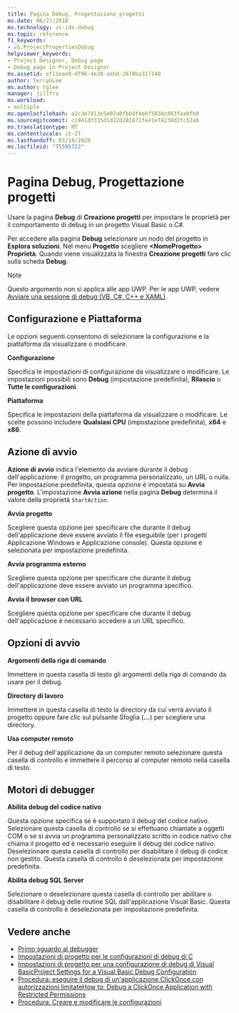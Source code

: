 ```yaml
---
title: Pagina Debug, Progettazione progetti
ms.date: 06/27/2018
ms.technology: vs-ide-debug
ms.topic: reference
f1_keywords:
- vb.ProjectPropertiesDebug
helpviewer_keywords:
- Project Designer, Debug page
- Debug page in Project Designer
ms.assetid: ef11eae9-df96-4e20-aabd-2678ba317140
author: TerryGLee
ms.author: tglee
manager: jillfra
ms.workload:
- multiple
ms.openlocfilehash: a2c3e7813e5e07a0fbb8f4ebf5838c883faa0fb8
ms.sourcegitcommit: cc841df335d1d22d281871fe41e74238d2fc52a6
ms.translationtype: MT
ms.contentlocale: it-IT
ms.lasthandoff: 03/18/2020
ms.locfileid: "75595722"
---
```

# <a name="debug-page-project-designer"></a>Pagina Debug, Progettazione progetti

Usare la pagina **Debug** di **Creazione progetti** per impostare le proprietà per il comportamento di debug in un progetto Visual Basic o C#.

Per accedere alla pagina **Debug** selezionare un nodo del progetto in **Esplora soluzioni**. Nel menu **Progetto** scegliere **\<NomeProgetto> Proprietà**. Quando viene visualizzata la finestra **Creazione progetti** fare clic sulla scheda **Debug**.

> [!NOTE]
> Questo argomento non si applica alle app UWP. Per le app UWP, vedere [Avviare una sessione di debug (VB, C#, C++ e XAML)](../../debugger/start-a-debugging-session-for-a-store-app-in-visual-studio-vb-csharp-cpp-and-xaml.md).

## <a name="configuration-and-platform"></a>Configurazione e Piattaforma

Le opzioni seguenti consentono di selezionare la configurazione e la piattaforma da visualizzare o modificare.

**Configurazione**

Specifica le impostazioni di configurazione da visualizzare o modificare. Le impostazioni possibili sono **Debug** (impostazione predefinita), **Rilascio** o **Tutte le configurazioni**.

**Piattaforma**

Specifica le impostazioni della piattaforma da visualizzare o modificare. Le scelte possono includere **Qualsiasi CPU** (impostazione predefinita), **x64** e **x86**.

## <a name="start-action"></a>Azione di avvio

**Azione di avvio** indica l'elemento da avviare durante il debug dell'applicazione: il progetto, un programma personalizzato, un URL o nulla. Per impostazione predefinita, questa opzione è impostata su **Avvia progetto**. L'impostazione **Avvia azione** nella pagina **Debug** determina il valore della proprietà `StartAction`.

**Avvia progetto**

Scegliere questa opzione per specificare che durante il debug dell'applicazione deve essere avviato il file eseguibile (per i progetti Applicazione Windows e Applicazione console). Questa opzione è selezionata per impostazione predefinita.

**Avvia programma esterno**

Scegliere questa opzione per specificare che durante il debug dell'applicazione deve essere avviato un programma specifico.

**Avvia il browser con URL**

Scegliere questa opzione per specificare che durante il debug dell'applicazione è necessario accedere a un URL specifico.

## <a name="start-options"></a>Opzioni di avvio

**Argomenti della riga di comando**

Immettere in questa casella di testo gli argomenti della riga di comando da usare per il debug.

**Directory di lavoro**

Immettere in questa casella di testo la directory da cui verrà avviato il progetto oppure fare clic sul pulsante Sfoglia (**...**) per scegliere una directory.

**Usa computer remoto**

Per il debug dell'applicazione da un computer remoto selezionare questa casella di controllo e immettere il percorso al computer remoto nella casella di testo.

## <a name="debugger-engines"></a>Motori di debugger

**Abilita debug del codice nativo**

Questa opzione specifica se è supportato il debug del codice nativo. Selezionare questa casella di controllo se si effettuano chiamate a oggetti COM o se si avvia un programma personalizzato scritto in codice nativo che chiama il progetto ed è necessario eseguire il debug del codice nativo. Deselezionare questa casella di controllo per disabilitare il debug di codice non gestito. Questa casella di controllo è deselezionata per impostazione predefinita.

**Abilita debug SQL Server**

Selezionare o deselezionare questa casella di controllo per abilitare o disabilitare il debug delle routine SQL dall'applicazione Visual Basic. Questa casella di controllo è deselezionata per impostazione predefinita.

## <a name="see-also"></a>Vedere anche

- [Primo sguardo al debugger](../../debugger/debugger-feature-tour.md)
- [Impostazioni di progetto per le configurazioni di debug di C](../../debugger/project-settings-for-csharp-debug-configurations.md)
- [Impostazioni di progetto per una configurazione di debug di Visual BasicProject Settings for a Visual Basic Debug Configuration](../../debugger/project-settings-for-a-visual-basic-debug-configuration.md)
- [Procedura: eseguire il debug di un'applicazione ClickOnce con autorizzazioni limitateHow to: Debug a ClickOnce Application with Restricted Permissions](../../deployment/how-to-debug-a-clickonce-application-with-restricted-permissions.md)
- [Procedura: Creare e modificare le configurazioni](../../ide/how-to-create-and-edit-configurations.md)

